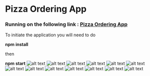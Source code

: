 # Pizza Ordering App

### Running on the following link : [Pizza Ordering App](https://pizza-sooty.vercel.app//)

To initiate the application you will need to do

**npm install**

then

**npm start**
![alt text](https://i.ibb.co/C7p9c9q/Screenshot-1.png)
![alt text](https://i.ibb.co/tq6vKkc/Screenshot-2.png)
![alt text](https://i.ibb.co/KbT5VC6/Screenshot-3.png)
![alt text](https://i.ibb.co/ZXnqRMY/Screenshot-4.png)
![alt text](https://i.ibb.co/zVXmQwn/Screenshot-5.png)
![alt text](https://i.ibb.co/vXcpcq0/Screenshot-6.png)
![alt text](https://i.ibb.co/tc2WkBF/Screenshot-7.png)
![alt text](https://i.ibb.co/rFN4M72/Screenshot-8.png)
![alt text](https://i.ibb.co/R0ZPdst/Screenshot-9.png)
![alt text](https://i.ibb.co/P4kdFR1/Screenshot-10.png)
![alt text](https://i.ibb.co/QKS7LQt/Screenshot-11.png)
![alt text](https://i.ibb.co/Pg1zJcZ/Screenshot-12.png)
![alt text](https://i.ibb.co/G2By3Cp/Screenshot-13.png)
